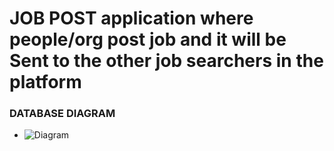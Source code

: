 # JOB POST application where people/org  post job and it will be Sent to the other job searchers in the platform 

### DATABASE DIAGRAM 
  - ![Diagram](https://drive.google.com/file/d/1onj3MrICRg4lbIW3Elyv6oge3UhyFMcj/view?usp=sharing)

### 